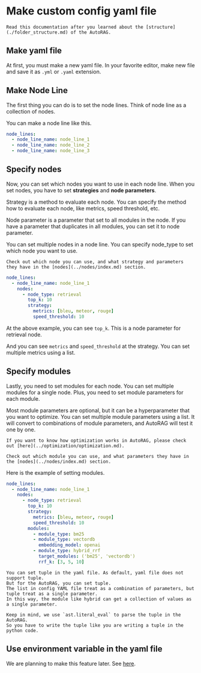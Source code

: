 # Make custom config yaml file

```{warning}
Read this documentation after you learned about the [structure](./folder_structure.md) of the AutoRAG. 
```

## Make yaml file

At first, you must make a new yaml file.
In your favorite editor, make new file and save it as `.yml` or `.yaml` extension.

## Make Node Line

The first thing you can do is to set the node lines.
Think of node line as a collection of nodes. 

You can make a node line like this.

```yaml
node_lines:
  - node_line_name: node_line_1
  - node_line_name: node_line_2
  - node_line_name: node_line_3
```

## Specify nodes

Now, you can set which nodes you want to use in each node line.
When you set nodes, you have to set **strategies** and **node parameters**.

Strategy is a method to evaluate each node. 
You can specify the method how to evaluate each node, like metrics, speed threshold, etc.

Node parameter is a parameter that set to all modules in the node. 
If you have a parameter that duplicates in all modules, you can set it to node parameter.

You can set multiple nodes in a node line. You can specify node_type to set which node you want to use.

```{tip}
Check out which node you can use, and what strategy and parameters they have in the [nodes](../nodes/index.md) section.
```

```yaml
node_lines:
  - node_line_name: node_line_1
    nodes:
      - node_type: retrieval
        top_k: 10
        strategy:
          metrics: [bleu, meteor, rouge]
          speed_threshold: 10
```

At the above example, you can see `top_k`. This is a node parameter for retrieval node.

And you can see `metrics` and `speed_threshold` at the strategy. You can set multiple metrics using a list.


## Specify modules

Lastly, you need to set modules for each node. 
You can set multiple modules for a single node.
Plus, you need to set module parameters for each module.

Most module parameters are optional, but it can be a hyperparameter that you want to optimize. 
You can set multiple module parameters using a list.
It will convert to combinations of module parameters, and AutoRAG will test it one by one.

```{seealso}
If you want to know how optimization works in AutoRAG, please check out [here](../optimization/optimization.md).
```

```{tip}
Check out which module you can use, and what parameters they have in the [nodes](../nodes/index.md) section.
```

Here is the example of setting modules.

```yaml
node_lines:
  - node_line_name: node_line_1
    nodes:
      - node_type: retrieval
        top_k: 10
        strategy:
          metrics: [bleu, meteor, rouge]
          speed_threshold: 10
        modules:
          - module_type: bm25
          - module_type: vectordb
            embedding_model: openai
          - module_type: hybrid_rrf
            target_modules: ('bm25', 'vectordb')
            rrf_k: [3, 5, 10]
```

```{admonition} What is tuple in the yaml file?
You can set tuple in the yaml file. As default, yaml file does not support tuple.
But for the AutoRAG, you can set tuple.
The list in config YAML file treat as a combination of parameters, but tuple treat as a single parameter.
In this way, the module like hybrid can get a collection of values as a single parameter.

Keep in mind, we use `ast.literal_eval` to parse the tuple in the AutoRAG.
So you have to write the tuple like you are writing a tuple in the python code.
```

## Use environment variable in the yaml file

We are planning to make this feature later. 
See [here](https://github.com/Marker-Inc-Korea/AutoRAG/issues/131).
